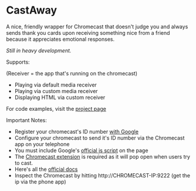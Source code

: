 CastAway
=====================

A nice, friendly wrapper for Chromecast that doesn't judge you and always sends thank you cards upon receiving something nice from a friend because it appreciates emotional responses.

_Still in heavy development._

Supports:

(Receiver = the app that's running on the chromecast)

* Playing via default media receiver
* Playing via custom media receiver
* Displaying HTML via custom receiver

For code examples, visit the [project page](http://roykolak.github.io/chromecast-away/)

Important Notes:

* Register your chromecast's ID number [with Google](https://developers.google.com/cast/docs/registration#RegisterDevice)
* Configure your chromecast to send it's ID number via the Chromecast app on your telephone
* You must include Google's [official js script](https://www.gstatic.com/cv/js/sender/v1/cast_sender.js) on the page
* The [Chromecast extension](https://chrome.google.com/webstore/detail/google-cast/boadgeojelhgndaghljhdicfkmllpafd?hl=en) is required as it will pop open when users try to cast.
* Here's all the [official docs](https://developers.google.com/cast/docs/developers)
* Inspect the Chromecast by hitting http://CHROMECAST-IP:9222 (get the ip via the phone app)
